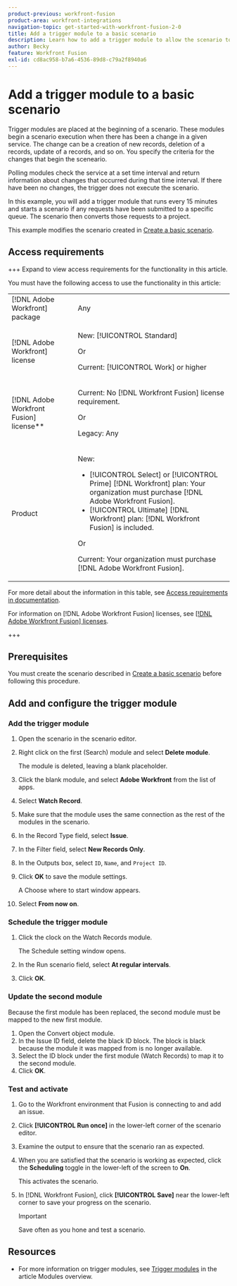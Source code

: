 ```yaml
---
product-previous: workfront-fusion
product-area: workfront-integrations
navigation-topic: get-started-with-workfront-fusion-2-0
title: Add a trigger module to a basic scenario
description: Learn how to add a trigger module to allow the scenario to periodically look for new requests and convert them to projects.
author: Becky
feature: Workfront Fusion
exl-id: cd8ac958-b7a6-4536-89d8-c79a2f8940a6
---
```

# Add a trigger module to a basic scenario

Trigger modules are placed at the beginning of a scenario. These modules begin a scenario execution when there has been a change in a given service. The change can be a creation of new records, deletion of a records, update of a records, and so on. You specify the criteria for the changes that begin the sceneario.

Polling modules check the service at a set time interval and return information about changes that occurred during that time interval. If there have been no changes, the trigger does not execute the scenario.

In this example, you will add a trigger module that runs every 15 minutes and starts a scenario if any requests have been submitted to a specific queue. The scenario then converts those requests to a project.

This example modifies the scenario created in [Create a basic scenario](/help/workfront-fusion/build-practice-scenarios/create-basic-scenario.md).

## Access requirements

+++ Expand to view access requirements for the functionality in this article.

You must have the following access to use the functionality in this article:

<table style="table-layout:auto">
 <col> 
 <col> 
 <tbody> 
  <tr> 
   <td role="rowheader">[!DNL Adobe Workfront] package</td> 
   <td> <p>Any</p> </td> 
  </tr> 
  <tr data-mc-conditions=""> 
   <td role="rowheader">[!DNL Adobe Workfront] license</td> 
   <td> <p>New: [!UICONTROL Standard]</p><p>Or</p><p>Current: [!UICONTROL Work] or higher</p> </td> 
  </tr> 
  <tr> 
   <td role="rowheader">[!DNL Adobe Workfront Fusion] license**</td> 
   <td>
   <p>Current: No [!DNL Workfront Fusion] license requirement.</p>
   <p>Or</p>
   <p>Legacy: Any </p>
   </td> 
  </tr> 
  <tr> 
   <td role="rowheader">Product</td> 
   <td>
   <p>New:</p> <ul><li>[!UICONTROL Select] or [!UICONTROL Prime] [!DNL Workfront] plan: Your organization must purchase [!DNL Adobe Workfront Fusion].</li><li>[!UICONTROL Ultimate] [!DNL Workfront] plan: [!DNL Workfront Fusion] is included.</li></ul>
   <p>Or</p>
   <p>Current: Your organization must purchase [!DNL Adobe Workfront Fusion].</p>
   </td> 
  </tr>
 </tbody> 
</table>

For more detail about the information in this table, see [Access requirements in documentation](/help/workfront-fusion/references/licenses-and-roles/access-level-requirements-in-documentation.md).

For information on [!DNL Adobe Workfront Fusion] licenses, see [[!DNL Adobe Workfront Fusion] licenses](/help/workfront-fusion/set-up-and-manage-workfront-fusion/licensing-operations-overview/license-automation-vs-integration.md).

+++

## Prerequisites

You must create the scenario described in [Create a basic scenario](/help/workfront-fusion/build-practice-scenarios/create-basic-scenario.md) before following this procedure.

## Add and configure the trigger module

### Add the trigger module

1. Open the scenario in the scenario editor.
1. Right click on the first (Search) module and select **Delete module**.

   The module is deleted, leaving a blank placeholder.

1. Click the blank module, and select **Adobe Workfront** from the list of apps.
1. Select **Watch Record**.
1. Make sure that the module uses the same connection as the rest of the modules in the scenario.
1. In the Record Type field, select **Issue**.
1. In the Filter field, select **New Records Only**.
1. In the Outputs box, select `ID`, `Name`, and `Project ID`.
1. Click **OK** to save the module settings.
   
   A Choose where to start window appears.

1. Select **From now on**.

### Schedule the trigger module

1. Click the clock on the Watch Records module.

   The Schedule setting window opens.

1. In the Run scenario field, select **At regular intervals**.  

1. Click **OK**.

### Update the second module

Because the first module has been replaced, the second module must be mapped to the new first module.

1. Open the Convert object module.
1. In the Issue ID field, delete the black ID block. The block is black because the module it was mapped from is no longer available.
1. Select the ID block under the first module (Watch Records) to map it to the second module.
1. Click **OK**.

### Test and activate

1. Go to the Workfront environment that Fusion is connecting to and add an issue. 
1. Click **[!UICONTROL Run once]** in the lower-left corner of the scenario editor.
1. Examine the output to ensure that the scenario ran as expected.
1. When you are satisfied that the scenario is working as expected, click the **Scheduling** toggle in the lower-left of the screen to **On**.

   This activates the scenario. 
1. In [!DNL Workfront Fusion], click **[!UICONTROL Save]** near the lower-left corner to save your progress on the scenario.

   >[!IMPORTANT]
   >
   >Save often as you hone and test a scenario.

## Resources

* For more information on trigger modules, see [Trigger modules](/help/workfront-fusion/get-started-with-fusion/understand-fusion/module-overview.md#trigger-modules) in the article Modules overview.
